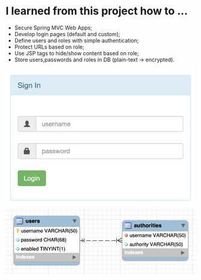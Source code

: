 # I learned from this project how to ...

- Secure Spring MVC Web Apps;
- Develop login pages (default and custom);
- Define users and roles with simple authentication;
- Protect URLs based on role;
- Use JSP tags to hide/show content based on role;
- Store users,passwords and roles in DB (plain-text -> encrypted).


![](screenshots/Spring-Security-LoginForm.png)
![](screenshots/Demo-App-LoginForm-with-SpringSecurity-DatabaseSchema.png)
